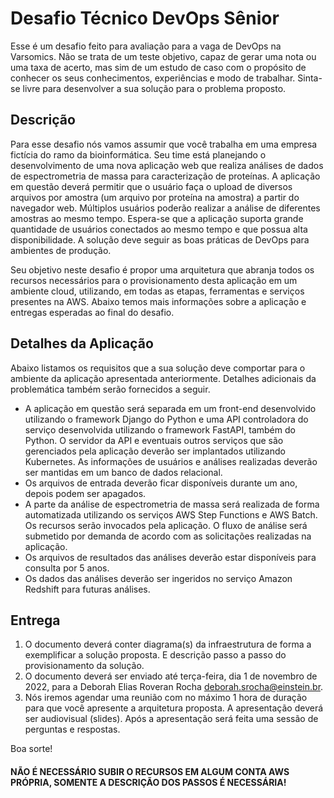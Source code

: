 # Desafio Técnico DevOps Sênior

Esse é um desafio feito para avaliação para a vaga de DevOps na Varsomics. Não se trata de um teste objetivo, capaz de gerar uma nota ou uma taxa de acerto, mas sim de um estudo de caso com o propósito de conhecer os seus conhecimentos, experiências e modo de trabalhar. Sinta-se livre para desenvolver a sua solução para o problema proposto.

## Descrição

Para esse desafio nós vamos assumir que você trabalha em uma empresa fictícia do ramo da bioinformática. Seu time está planejando o desenvolvimento de uma nova aplicação web que realiza análises de dados de espectrometria de massa para caracterização de proteínas. A aplicação em questão deverá permitir que o usuário faça o upload de diversos arquivos por amostra (um arquivo por proteína na amostra) a partir do navegador web. Múltiplos usuários poderão realizar a análise de diferentes amostras ao mesmo tempo. Espera-se que a aplicação suporta grande quantidade de usuários conectados ao mesmo tempo e que possua alta disponibilidade. A solução deve seguir as boas práticas de DevOps para ambientes de produção.

Seu objetivo neste desafio é propor uma arquitetura que abranja todos os recursos necessários para o provisionamento desta aplicação em um ambiente cloud, utilizando, em todas as etapas, ferramentas e serviços presentes na AWS. Abaixo temos mais informações sobre a aplicação e entregas esperadas ao final do desafio.

## Detalhes da Aplicação

Abaixo listamos os requisitos que a sua solução deve comportar para o ambiente da aplicação apresentada anteriormente. Detalhes adicionais da problemática também serão fornecidos a seguir.

- A aplicação em questão será separada em um front-end desenvolvido utilizando o framework Django do Python e uma API controladora do serviço desenvolvida utilizando o framework FastAPI, também do Python. O servidor da API e eventuais outros serviços que são gerenciados pela aplicação deverão ser implantados utilizando Kubernetes. As informações de usuários e análises realizadas deverão ser mantidas em um banco de dados relacional.
- Os arquivos de entrada deverão ficar disponíveis durante um ano, depois podem ser apagados.
- A parte da análise de espectrometria de massa será realizada de forma automatizada utilizando os serviços AWS Step Functions e AWS Batch. Os recursos serão invocados pela aplicação. O fluxo de análise será submetido por demanda de acordo com as solicitações realizadas na aplicação.
- Os arquivos de resultados das análises deverão estar disponíveis para consulta por 5 anos.
- Os dados das análises deverão ser ingeridos no serviço Amazon Redshift para futuras análises.


## Entrega

1. O documento deverá conter diagrama(s) da infraestrutura de forma a exemplificar a solução proposta. E descrição passo a passo do provisionamento da solução.
2. O documento deverá ser enviado até terça-feira, dia 1 de novembro de 2022, para a Deborah Elias Roveran Rocha deborah.srocha@einstein.br. 
3. Nós iremos agendar uma reunião com no máximo 1 hora de duração para que você apresente a arquitetura proposta. A apresentação deverá ser audiovisual (slides). Após a apresentação será feita uma sessão de perguntas e respostas.


Boa sorte!

#### NÃO É NECESSÁRIO SUBIR O RECURSOS EM ALGUM CONTA AWS PRÓPRIA, SOMENTE A DESCRIÇÃO DOS PASSOS É NECESSÁRIA!
